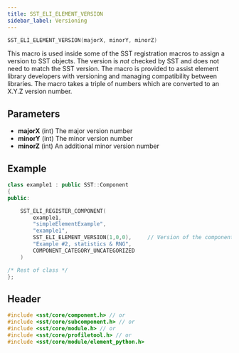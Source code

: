 ```yaml
---
title: SST_ELI_ELEMENT_VERSION
sidebar_label: Versioning
---
```


```cpp
SST_ELI_ELEMENT_VERSION(majorX, minorY, minorZ)
```

This macro is used inside some of the SST registration macros to assign a version to SST objects. The version is *not* checked by SST and does not need to match the SST version. The macro is provided to assist element library developers with versioning and managing compatibility between libraries. The macro takes a triple of numbers which are converted to an X.Y.Z version number.

## Parameters
* **majorX** (int) The major version number
* **minorY** (int) The minor version number
* **minorZ** (int) An additional minor version number

## Example

```cpp
class example1 : public SST::Component
{
public:

    SST_ELI_REGISTER_COMPONENT(
        example1,                           
        "simpleElementExample",             
        "example1",                         
        SST_ELI_ELEMENT_VERSION(1,0,0),     // Version of the component will be "1.0.0"
        "Example #2, statistics & RNG",     
        COMPONENT_CATEGORY_UNCATEGORIZED    
    )

/* Rest of class */
};

```

## Header
```cpp
#include <sst/core/component.h> // or
#include <sst/core/subcomponent.h> // or
#include <sst/core/module.h> // or
#include <sst/core/profiletool.h> // or
#include <sst/core/module/element_python.h>
```

